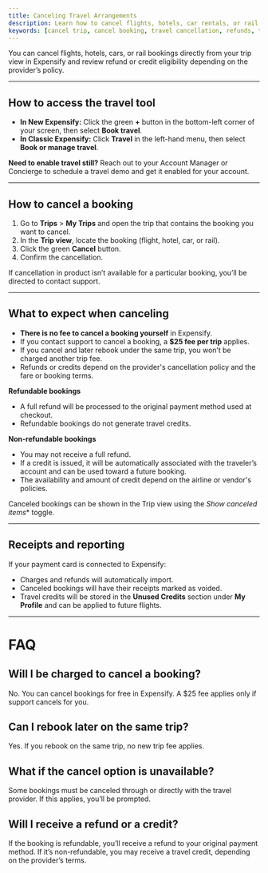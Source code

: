 ```yaml
---
title: Canceling Travel Arrangements
description: Learn how to cancel flights, hotels, car rentals, or rail bookings directly in Expensify, and what to expect when doing so.
keywords: [cancel trip, cancel booking, travel cancellation, refunds, travel credits, expensify travel, classic, new expensify]
---
```


<div id="new-expensify" markdown="1">

You can cancel flights, hotels, cars, or rail bookings directly from your trip view in Expensify and review refund or credit eligibility depending on the provider’s policy.

---

## How to access the travel tool

- **In New Expensify:** Click the green **+** button in the bottom-left corner of your screen, then select **Book travel**.
- **In Classic Expensify:** Click **Travel** in the left-hand menu, then select **Book or manage travel**.

**Need to enable travel still?** Reach out to your Account Manager or Concierge to schedule a travel demo and get it enabled for your account.

---

## How to cancel a booking

1. Go to **Trips** > **My Trips** and open the trip that contains the booking you want to cancel.
2. In the **Trip view**, locate the booking (flight, hotel, car, or rail).
3. Click the green **Cancel** button.
5. Confirm the cancellation.

If cancellation in product isn’t available for a particular booking, you’ll be directed to contact support.

---

## What to expect when canceling

- **There is no fee to cancel a booking yourself** in Expensify.
- If you contact support to cancel a booking, a **$25 fee per trip** applies.
- If you cancel and later rebook under the same trip, you won’t be charged another trip fee.
- Refunds or credits depend on the provider's cancellation policy and the fare or booking terms.

**Refundable bookings**  
- A full refund will be processed to the original payment method used at checkout.
- Refundable bookings do not generate travel credits.

**Non-refundable bookings**  
- You may not receive a full refund.
- If a credit is issued, it will be automatically associated with the traveler’s account and can be used toward a future booking.
- The availability and amount of credit depend on the airline or vendor's policies.

Canceled bookings can be shown in the Trip view using the *Show canceled items** toggle.

---

## Receipts and reporting

If your payment card is connected to Expensify:
- Charges and refunds will automatically import.
- Canceled bookings will have their receipts marked as voided.
- Travel credits will be stored in the **Unused Credits** section under **My Profile** and can be applied to future flights.

---

# FAQ

## Will I be charged to cancel a booking?
No. You can cancel bookings for free in Expensify. A $25 fee applies only if support cancels for you.

## Can I rebook later on the same trip?
Yes. If you rebook on the same trip, no new trip fee applies.

## What if the cancel option is unavailable?
Some bookings must be canceled through or directly with the travel provider. If this applies, you’ll be prompted.

## Will I receive a refund or a credit?
If the booking is refundable, you’ll receive a refund to your original payment method. If it’s non-refundable, you may receive a travel credit, depending on the provider’s terms.

</div>
